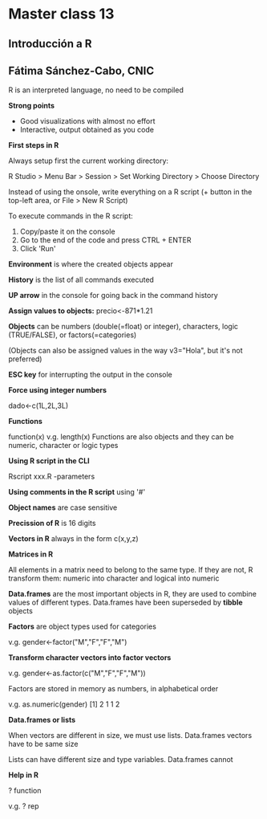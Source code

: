 # Master class 13

## Introducción a R

## Fátima Sánchez-Cabo, CNIC

R is an interpreted language, no need to be compiled

**Strong points**
* Good visualizations with almost no effort
* Interactive, output obtained as you code

**First steps in R**

Always setup first the current working directory:

R Studio > Menu Bar > Session > Set Working Directory > Choose Directory

Instead of using the onsole, write everything on a R script (+ button in the top-left area, or File > New R Script)

To execute commands in the R script:

1. Copy/paste it on the console
2. Go to the end of the code and press CTRL + ENTER
3. Click 'Run'

**Environment** is where the created objects appear

**History** is the list of all commands executed

**UP arrow** in the console for going back in the command history

**Assign values to objects:** precio<-871*1.21

**Objects** can be numbers (double(=float) or integer), characters, logic (TRUE/FALSE), or factors(=categories)

(Objects can also be assigned values in the way v3="Hola", but it's not preferred)

**ESC key** for interrupting the output in the console

**Force using integer numbers**

dado<-c(1L,2L,3L)

**Functions**

function(x)
v.g. length(x)
Functions are also objects and they can be numeric, character or logic types

**Using R script in the CLI**

Rscript xxx.R -parameters

**Using comments in the R script** using '#'

**Object names** are case sensitive

**Precission of R** is 16 digits

**Vectors in R** always in the form c(x,y,z)

**Matrices in R** 

All elements in a matrix need to belong to the same type. 
If they are not, R transform them: numeric into character and logical into numeric

**Data.frames** are the most important objects in R, they are used to combine values of different types. Data.frames have been superseded by **tibble** objects

**Factors** are object types used for categories

v.g. gender<-factor("M","F","F","M")

**Transform character vectors into factor vectors**

v.g. gender<-as.factor(c("M","F","F","M"))

Factors are stored in memory as numbers, in alphabetical order

v.g. as.numeric(gender)
[1] 2 1 1 2

**Data.frames or lists**

When vectors are different in size, we must use lists. Data.frames vectors have to be same size

Lists can have different size and type variables. Data.frames cannot

**Help in R**

? function

v.g. ? rep





